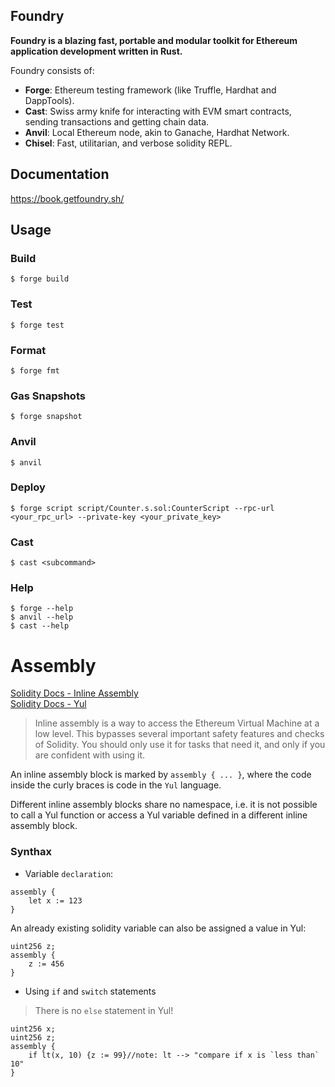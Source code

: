 ## Foundry

**Foundry is a blazing fast, portable and modular toolkit for Ethereum application development written in Rust.**

Foundry consists of:

-   **Forge**: Ethereum testing framework (like Truffle, Hardhat and DappTools).
-   **Cast**: Swiss army knife for interacting with EVM smart contracts, sending transactions and getting chain data.
-   **Anvil**: Local Ethereum node, akin to Ganache, Hardhat Network.
-   **Chisel**: Fast, utilitarian, and verbose solidity REPL.

## Documentation

https://book.getfoundry.sh/

## Usage

### Build

```shell
$ forge build
```

### Test

```shell
$ forge test
```

### Format

```shell
$ forge fmt
```

### Gas Snapshots

```shell
$ forge snapshot
```

### Anvil

```shell
$ anvil
```

### Deploy

```shell
$ forge script script/Counter.s.sol:CounterScript --rpc-url <your_rpc_url> --private-key <your_private_key>
```

### Cast

```shell
$ cast <subcommand>
```

### Help

```shell
$ forge --help
$ anvil --help
$ cast --help
```

# Assembly
[Solidity Docs - Inline Assembly](https://docs.soliditylang.org/en/latest/assembly.html)<br>
[Solidity Docs - Yul](https://docs.soliditylang.org/en/latest/yul.html#yul)<br>
> Inline assembly is a way to access the Ethereum Virtual Machine at a low level. This bypasses several important safety features and checks of Solidity. You should only use it for tasks that need it, and only if you are confident with using it.

An inline assembly block is marked by `assembly { ... }`, where the code inside the curly braces is code in the `Yul` language.

Different inline assembly blocks share no namespace, i.e. it is not possible to call a Yul function or access a Yul variable defined in a different inline assembly block.

### Synthax
- Variable `declaration`:
```
assembly {
    let x := 123
}
```
An already existing solidity variable can also be assigned a value in Yul:
```
uint256 z;
assembly {
    z := 456
}
```
- Using `if` and `switch` statements
> There is no `else` statement in Yul!
```
uint256 x;
uint256 z;
assembly {
    if lt(x, 10) {z := 99}//note: lt --> "compare if x is `less than` 10"
}
```